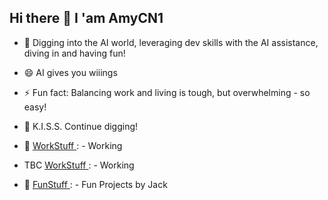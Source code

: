 Hi there 👋 I 'am **AmyCN1** 
---


- 🔭 Digging into the AI world, leveraging dev skills with the AI assistance, diving in and having fun!
- 😄 AI gives you wiiings 
- ⚡ Fun fact: Balancing work and living is tough, but overwhelming - so easy!
- 🌱 K.I.S.S. Continue digging!


- 👀 [WorkStuff ](https://badgergeeks.com/):
        - Working
- TBC [WorkStuff ](https://gatorbugs.com/):
          - Working

- 💞️ [FunStuff ](https://gatorbug.com/):
        - Fun Projects by Jack

<!--
**AmyKrizanWang/AmyKrizanWang** is a ✨ _special_ ✨ repository because its `README.md` (this file) appears on your GitHub profile.

Here are some ideas to get you started:

🔭 I’m currently working on leveraging my dev skills ;-)
- 🌱 I’m currently learning ...
- 👯 I’m looking to collaborate on ...
- 🤔 I’m looking for help with ...
- 💬 Ask me about ...
- 📫 How to reach me: ...
- 😄 Pronouns: ...
- ⚡ Fun fact: ...
-->

